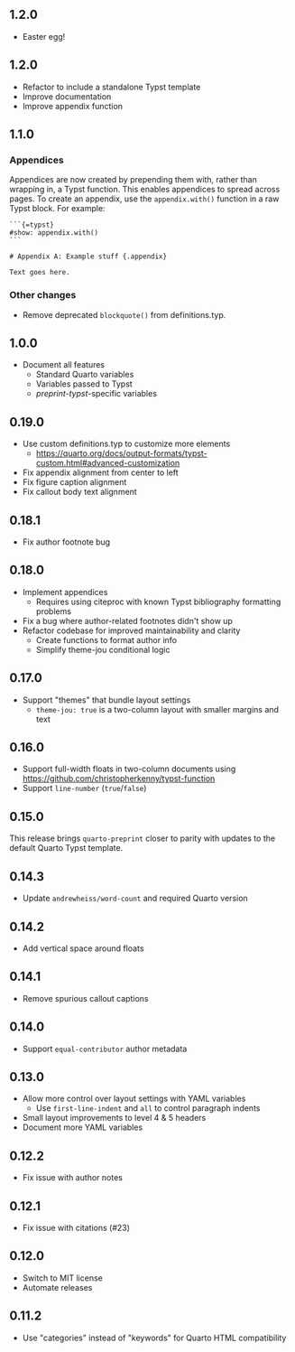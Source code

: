 ## 1.2.0

- Easter egg!

## 1.2.0

- Refactor to include a standalone Typst template
- Improve documentation
- Improve appendix function

## 1.1.0

### Appendices

Appendices are now created by prepending them with, rather than wrapping in, a Typst function. This enables appendices to spread across pages. To create an appendix, use the `appendix.with()` function in a raw Typst block. For example:

````
```{=typst}
#show: appendix.with()
```

# Appendix A: Example stuff {.appendix}

Text goes here.
````

### Other changes

- Remove deprecated `blockquote()` from definitions.typ.

## 1.0.0

- Document all features
  - Standard Quarto variables
  - Variables passed to Typst
  - *preprint-typst*-specific variables

## 0.19.0

- Use custom definitions.typ to customize more elements
    - <https://quarto.org/docs/output-formats/typst-custom.html#advanced-customization>
- Fix appendix alignment from center to left
- Fix figure caption alignment
- Fix callout body text alignment

## 0.18.1

- Fix author footnote bug

## 0.18.0

- Implement appendices
    - Requires using citeproc with known Typst bibliography formatting problems
- Fix a bug where author-related footnotes didn't show up
- Refactor codebase for improved maintainability and clarity
  - Create functions to format author info
  - Simplify theme-jou conditional logic

## 0.17.0

- Support "themes" that bundle layout settings
  - `theme-jou: true` is a two-column layout with smaller margins and text

## 0.16.0

- Support full-width floats in two-column documents using <https://github.com/christopherkenny/typst-function>
- Support `line-number` (`true`/`false`)

## 0.15.0

This release brings `quarto-preprint` closer to parity with updates to the default Quarto Typst template.

## 0.14.3

- Update `andrewheiss/word-count` and required Quarto version

## 0.14.2

- Add vertical space around floats

## 0.14.1

- Remove spurious callout captions

## 0.14.0

- Support `equal-contributor` author metadata

## 0.13.0

- Allow more control over layout settings with YAML variables
  - Use `first-line-indent` and `all` to control paragraph indents
- Small layout improvements to level 4 & 5 headers
- Document more YAML variables

## 0.12.2

- Fix issue with author notes

## 0.12.1

- Fix issue with citations (#23)

## 0.12.0

- Switch to MIT license
- Automate releases

## 0.11.2

- Use "categories" instead of "keywords" for Quarto HTML compatibility

